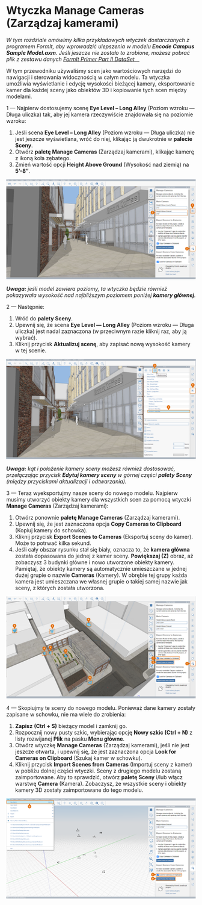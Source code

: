 # Wtyczka Manage Cameras \(Zarządzaj kamerami\)

_W tym rozdziale omówimy kilka przykładowych wtyczek dostarczanych z programem FormIt, aby wprowadzić ulepszenia w modelu_ _**Encode Campus Sample Model.axm**. Jeśli jeszcze nie zostało to zrobione, możesz pobrać plik z zestawu danych_ [_FormIt Primer Part II DataSet_](https://formit-help.s3.amazonaws.com/FormIt+Primer+Part+2+Datasets.zip)__

W tym przewodniku używaliśmy scen jako wartościowych narzędzi do nawigacji i sterowania widocznością w całym modelu. Ta wtyczka umożliwia wyświetlanie i edycję wysokości bieżącej kamery, eksportowanie kamer dla każdej sceny jako obiektów 3D i kopiowanie tych scen między modelami.

1 — Najpierw dostosujemy scenę **Eye Level – Long Alley** \(Poziom wzroku — Długa uliczka\) tak, aby jej kamera rzeczywiście znajdowała się na poziomie wzroku:

1. Jeśli scena **Eye Level – Long Alley** \(Poziom wzroku — Długa uliczka\) nie jest jeszcze wyświetlana, wróć do niej, klikając ją dwukrotnie w **palecie Sceny**.
2. Otwórz **paletę Manage Cameras** \(Zarządzaj kamerami\), klikając kamerę z ikoną koła zębatego.
3. Zmień wartość opcji **Height Above Ground** \(Wysokość nad ziemią\) na **5’-8”**.

![](<../../.gitbook/assets/6 (6) (1).png>)

_**Uwaga:**_ _jeśli model zawiera poziomy, ta wtyczka będzie również pokazywała wysokość nad najbliższym poziomem poniżej_ _**kamery głównej**._

2 — Następnie:

1. Wróć do **palety Sceny**.
2. Upewnij się, że scena **Eye Level — Long Alley** (Poziom wzroku — Długa uliczka) jest nadal zaznaczona (w przeciwnym razie kliknij raz, aby ją wybrać).
3. Kliknij przycisk **Aktualizuj scenę**, aby zapisać nową wysokość kamery w tej scenie.

![](<../../.gitbook/assets/7 (1) (1).png>)

_**Uwaga:**_ _kąt i położenie kamery sceny możesz również dostosować, przełączając przycisk_ _**Edytuj kamery sceny**_ _w górnej części_ _**palety Sceny**_ _(między przyciskami aktualizacji i odtwarzania)._

3 — Teraz wyeksportujmy nasze sceny do nowego modelu. Najpierw musimy utworzyć obiekty kamery dla wszystkich scen za pomocą wtyczki **Manage Cameras** \(Zarządzaj kamerami\):

1. Otwórz ponownie **paletę Manage Cameras** \(Zarządzaj kamerami\).
2. Upewnij się, że jest zaznaczona opcja **Copy Cameras to Clipboard** \(Kopiuj kamery do schowka\).
3. Kliknij przycisk **Export Scenes to Cameras** \(Eksportuj sceny do kamer\). Może to potrwać kilka sekund.
4. Jeśli cały obszar rysunku stał się biały, oznacza to, że **kamera główna** została dopasowana do jednej z kamer sceny. **Powiększaj (Z)** obraz, aż zobaczysz 3 budynki główne i nowo utworzone obiekty kamery. Pamiętaj, że obiekty kamery są automatycznie umieszczane w jednej dużej grupie o nazwie **Cameras** \(Kamery\). W obrębie tej grupy każda kamera jest umieszczana we własnej grupie o takiej samej nazwie jak sceny, z których została utworzona.

![](<../../.gitbook/assets/8 (7) (1).png>)

4 — Skopiujmy te sceny do nowego modelu. Ponieważ dane kamery zostały zapisane w schowku, nie ma wiele do zrobienia:

1. **Zapisz** **(Ctrl + S)** bieżący model i zamknij go.
2. Rozpocznij nowy pusty szkic, wybierając opcję **Nowy szkic (Ctrl + N)** z listy rozwijanej **Plik** na pasku **Menu główne**.
3. Otwórz wtyczkę **Manage Cameras** \(Zarządzaj kamerami\), jeśli nie jest jeszcze otwarta, i upewnij się, że jest zaznaczona opcja **Look for Cameras on Clipboard** \(Szukaj kamer w schowku\).
4. Kliknij przycisk **Import Scenes from Cameras** \(Importuj sceny z kamer\) w pobliżu dolnej części wtyczki. Sceny z drugiego modelu zostaną zaimportowane. Aby to sprawdzić, otwórz **paletę Sceny** i/lub włącz warstwę **Camera** \(Kamera\). Zobaczysz, że wszystkie sceny i obiekty kamery 3D zostały zaimportowane do tego modelu.

![](<../../.gitbook/assets/9 (7) (1).png>)
